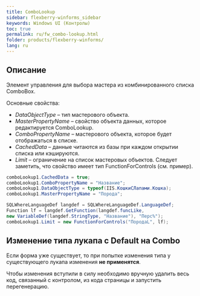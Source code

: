 ```yaml
---
title: ComboLookup
sidebar: flexberry-winforms_sidebar
keywords: Windows UI (Контролы)
toc: true
permalink: ru/fw_combo-lookup.html
folder: products/flexberry-winforms/
lang: ru
---
```


## Описание
Элемент управления для выбора мастера из комбинированного списка ComboBox.

Основные свойства:
* _DataObjectType_ – тип мастерового объекта.
* _MasterPropertyName_ – свойство объекта данных, которое редактируется ComboLookup.
* _ComboPropertyName_ – мастерового объекта, которое будет отображаться в списке.
* _CachedData_ – данные читаются из базы при каждом открытии списка или кэшируются.
* _Limit_ – ограничение на список мастеровых объектов. Следует заметить, что свойство имеет тип FunctionForControls (см. пример).

```csharp
comboLookup1.CachedData = true;
comboLookup1.ComboPropertyName = "Название";
comboLookup1.DataObjectType = typeof(IIS.КошкиСЛапами.Кошка);
comboLookup1.MasterPropertyName = "Порода";

SQLWhereLanguageDef langdef = SQLWhereLanguageDef.LanguageDef;  
Function lf = langdef.GetFunction(langdef.funcLike,   
new VariableDef(langdef.StringType, "Название"), "Перс%");
comboLookup1.Limit = new FunctionForControls("ПородаL", lf);
```

## Изменение типа лукапа с Default на Combo
Если форма уже существует, то при попытке изменения типа у существующего лукапа изменения __не применятся__. 

Чтобы изменения вступили в силу необходимо вручную удалить весь код, связанный с контролом, из кода страницы и запустить перегенерацию.
